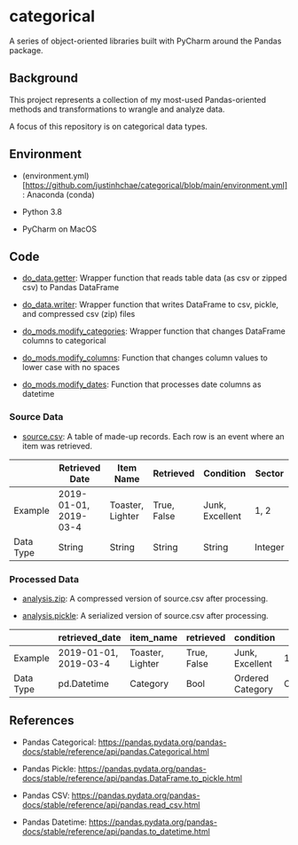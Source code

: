 # categorical

A series of object-oriented libraries built with PyCharm around the Pandas package.

## Background

This project represents a collection of my most-used Pandas-oriented methods and transformations to wrangle and analyze data. 

A focus of this repository is on categorical data types.

## Environment

* (environment.yml)[https://github.com/justinhchae/categorical/blob/main/environment.yml]: Anaconda (conda)

* Python 3.8

* PyCharm on MacOS

## Code

* [do_data.getter](https://github.com/justinhchae/categorical/blob/main/do_data/getter.py): Wrapper function that reads table data (as csv or zipped csv) to Pandas DataFrame

* [do_data.writer](https://github.com/justinhchae/categorical/blob/main/do_data/writer.py): Wrapper function that writes DataFrame to csv, pickle, and compressed csv (zip) files

* [do_mods.modify_categories](https://github.com/justinhchae/categorical/blob/main/do_mods/modify_categories.py): Wrapper function that changes DataFrame columns to categorical

* [do_mods.modify_columns](https://github.com/justinhchae/categorical/blob/main/do_mods/modify_columns.py): Function that changes column values to lower case with no spaces

* [do_mods.modify_dates](https://github.com/justinhchae/categorical/blob/main/do_mods/modify_dates.py): Function that processes date columns as datetime

### Source Data

* [source.csv](https://github.com/justinhchae/categorical/blob/main/data/source.csv): A table of made-up records. Each row is an event where an item was retrieved. 

|  | Retrieved Date  | Item Name | Retrieved | Condition | Sector |
| ------------- | ------------- | ------------- | ------------- | ------------- | ------------- |
| Example | 2019-01-01, 2019-03-4  | Toaster, Lighter  | True, False  | Junk, Excellent  | 1, 2 |
| Data Type | String  | String  | String  | String | Integer |

### Processed Data

* [analysis.zip](https://github.com/justinhchae/categorical/blob/main/data/analysis.zip): A compressed version of source.csv after processing.

* [analysis.pickle](https://github.com/justinhchae/categorical/blob/main/data/analysis.pickle): A serialized version of source.csv after processing. 


|  | retrieved_date  | item_name | retrieved | condition | sector |
| ------------- | ------------- | ------------- | ------------- | ------------- | ------------- |
| Example | 2019-01-01, 2019-03-4  | Toaster, Lighter  | True, False  | Junk, Excellent  | 1, 2 |
| Data Type | pd.Datetime  | Category  | Bool  | Ordered Category | Category |

## References

* Pandas Categorical: https://pandas.pydata.org/pandas-docs/stable/reference/api/pandas.Categorical.html

* Pandas Pickle: https://pandas.pydata.org/pandas-docs/stable/reference/api/pandas.DataFrame.to_pickle.html

* Pandas CSV: https://pandas.pydata.org/pandas-docs/stable/reference/api/pandas.read_csv.html

* Pandas Datetime: https://pandas.pydata.org/pandas-docs/stable/reference/api/pandas.to_datetime.html
